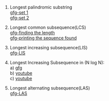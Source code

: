 1. Longest palindromic substring<br>
<a href="https://www.geeksforgeeks.org/longest-palindrome-substring-set-1/">gfg-set 1</a><br>
<a href="https://www.geeksforgeeks.org/longest-palindromic-substring-set-2/">gfg-set 2</a>

2. Longest common subsequence(LCS)<br>
<a href="https://www.geeksforgeeks.org/longest-common-subsequence-dp-4/">gfg-finding the length</a><br>
<a href="https://www.geeksforgeeks.org/printing-longest-common-subsequence/">gfg-printing the sequence found</a>

3. Longest increasing subsequence(LIS)<br>
<a href="https://www.geeksforgeeks.org/longest-increasing-subsequence-dp-3/">gfg-LIS</a><br>

4. Longest Increasing Subsequence in (N log N):<br>
a) <a href="https://www.geeksforgeeks.org/longest-monotonically-increasing-subsequence-size-n-log-n/">gfg</a><br>
b) <a href="https://www.youtube.com/watch?v=TocJOW6vx_I">youtube</a><br>
c) <a href="https://www.youtube.com/watch?v=nf3YG4CnTbg">youtube</a>

5. Longest alternating subsequence(LAS)<br>
<a href="https://www.geeksforgeeks.org/longest-alternating-subsequence/">gfg-LAS</a><br> 

